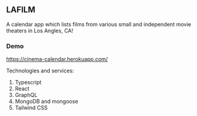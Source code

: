 ## LAFILM

A calendar app which lists films from various small and independent movie theaters in Los Angles, CA!
### Demo
https://cinema-calendar.herokuapp.com/

Technologies and services: 
1. Typescript
2. React
3. GraphQL
4. MongoDB and mongoose
5. Tailwind CSS